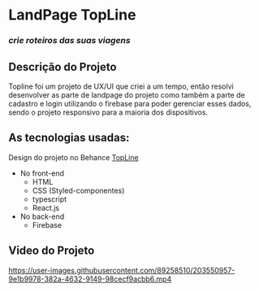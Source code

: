 # LandPage TopLine
### _crie roteiros das suas viagens_
## Descrição do Projeto

Topline foi um projeto de UX/UI que criei a um tempo, então resolvi desenvolver as parte de landpage do projeto como também a parte de cadastro e login utilizando o firebase para poder gerenciar esses dados, sendo o projeto responsivo para a maioria dos dispositivos.

## As tecnologias usadas:
Design do projeto no Behance [TopLine](https://www.behance.net/gallery/145940531/Case-Study-Crie-roteiros-de-viagens-em-um-so-lugar)

- No front-end
    - HTML 
    - CSS (Styled-componentes)
    - typescript
    - React.js
- No back-end 
    - Firebase

## Video do Projeto


https://user-images.githubusercontent.com/89258510/203550957-9e1b9978-382a-4632-9149-98cecf9acbb6.mp4

